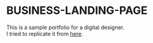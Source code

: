 # BUSINESS-LANDING-PAGE

This is a sample portfolio for a digital designer.
<br>
I tried to replicate it from [here](https://pbs.twimg.com/media/Fw72tysXgAcp9EO?format=jpg&name=900x900).
